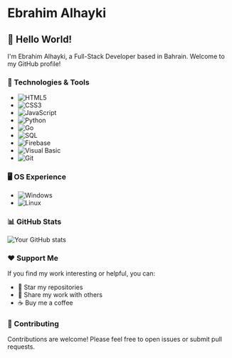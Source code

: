 # Ebrahim Alhayki

## 👋 Hello World! 

I'm Ebrahim Alhayki, a Full-Stack Developer based in Bahrain. Welcome to my GitHub profile!

### 🔧 Technologies & Tools

- ![HTML5](https://img.shields.io/badge/HTML5-E34F26?logo=html5&logoColor=white&style=flat)
- ![CSS3](https://img.shields.io/badge/CSS3-1572B6?logo=css3&logoColor=white&style=flat)
- ![JavaScript](https://img.shields.io/badge/JavaScript-F7DF1E?logo=javascript&logoColor=black&style=flat)
- ![Python](https://img.shields.io/badge/Python-3776AB?logo=python&logoColor=white&style=flat)
- ![Go](https://img.shields.io/badge/Go-00ADD8?logo=go&logoColor=white&style=flat)
- ![SQL](https://img.shields.io/badge/SQL-4479A1?logo=sql&logoColor=white&style=flat)
- ![Firebase](https://img.shields.io/badge/Firebase-FFCA28?logo=firebase&logoColor=black&style=flat)
- ![Visual Basic](https://img.shields.io/badge/Visual_Basic-9457A1?logo=visual-studio&logoColor=white&style=flat)
- ![Git](https://img.shields.io/badge/Git-F05032?logo=git&logoColor=white&style=flat)

### 🖥️ OS Experience
- ![Windows](https://img.shields.io/badge/Windows-0078D6?logo=windows&logoColor=white&style=flat)
- ![Linux](https://img.shields.io/badge/Linux-FCC624?logo=linux&logoColor=black&style=flat)

### 📊 GitHub Stats

![Your GitHub stats](https://github-readme-stats.vercel.app/api?username=ebr4alhayki&show_icons=true&theme=radical)

### ❤️ Support Me

If you find my work interesting or helpful, you can:

- 🌟 Star my repositories
- 📢 Share my work with others
- ☕️ Buy me a coffee

### 🤝 Contributing

Contributions are welcome! Please feel free to open issues or submit pull requests.

